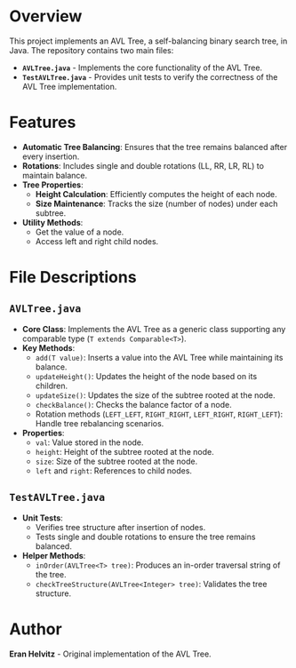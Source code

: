 # Overview
This project implements an AVL Tree, a self-balancing binary search tree, in Java. The repository contains two main files:

- **`AVLTree.java`** - Implements the core functionality of the AVL Tree.
- **`TestAVLTree.java`** - Provides unit tests to verify the correctness of the AVL Tree implementation.

# Features
- **Automatic Tree Balancing**: Ensures that the tree remains balanced after every insertion.
- **Rotations**: Includes single and double rotations (LL, RR, LR, RL) to maintain balance.
- **Tree Properties**:
  - **Height Calculation**: Efficiently computes the height of each node.
  - **Size Maintenance**: Tracks the size (number of nodes) under each subtree.
- **Utility Methods**:
  - Get the value of a node.
  - Access left and right child nodes.

# File Descriptions

## `AVLTree.java`

- **Core Class**: Implements the AVL Tree as a generic class supporting any comparable type (`T extends Comparable<T>`).
- **Key Methods**:
  - `add(T value)`: Inserts a value into the AVL Tree while maintaining its balance.
  - `updateHeight()`: Updates the height of the node based on its children.
  - `updateSize()`: Updates the size of the subtree rooted at the node.
  - `checkBalance()`: Checks the balance factor of a node.
  - Rotation methods (`LEFT_LEFT`, `RIGHT_RIGHT`, `LEFT_RIGHT`, `RIGHT_LEFT`): Handle tree rebalancing scenarios.
- **Properties**:
  - `val`: Value stored in the node.
  - `height`: Height of the subtree rooted at the node.
  - `size`: Size of the subtree rooted at the node.
  - `left` and `right`: References to child nodes.

## `TestAVLTree.java`

- **Unit Tests**:
  - Verifies tree structure after insertion of nodes.
  - Tests single and double rotations to ensure the tree remains balanced.
- **Helper Methods**:
  - `inOrder(AVLTree<T> tree)`: Produces an in-order traversal string of the tree.
  - `checkTreeStructure(AVLTree<Integer> tree)`: Validates the tree structure.

# Author
**Eran Helvitz** - Original implementation of the AVL Tree.
